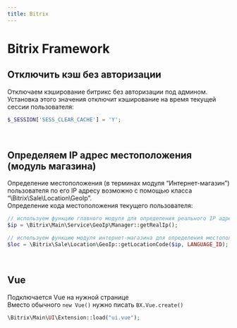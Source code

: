 ```yaml
---
title: Bitrix
---
```


# Bitrix Framework

## Отключить кэш без авторизации

Отключаем кэширование битрикс без авторизации под админом.
Установка этого значения отключит кэширование на время текущей сессии пользователя:

```php
$_SESSION['SESS_CLEAR_CACHE'] = 'Y';
```
<br>

## Определяем IP адрес местоположения (модуль магазина)

Определение местоположения (в терминах модуля “Интернет-магазин”) пользователя по его IP адресу возможно с помощью класса “\Bitrix\Sale\Location\GeoIp”.\
Определение кода местоположения текущего пользователя:

```php
// используем функцию главного модуля для определения реального IP адреса пользователя
$ip = \Bitrix\Main\Service\GeoIp\Manager::getRealIp();

// используем функцию модуля интернет-магазина для определения местоположения по IP адресу
$loc = \Bitrix\Sale\Location\GeoIp::getLocationCode($ip, LANGUAGE_ID);
```
<br>

## Vue

Подключается Vue на нужной странице\
Вместо обычного `new Vue()` нужно писать `BX.Vue.create()`

```php
\Bitrix\Main\UI\Extension::load("ui.vue");
```
<br>
